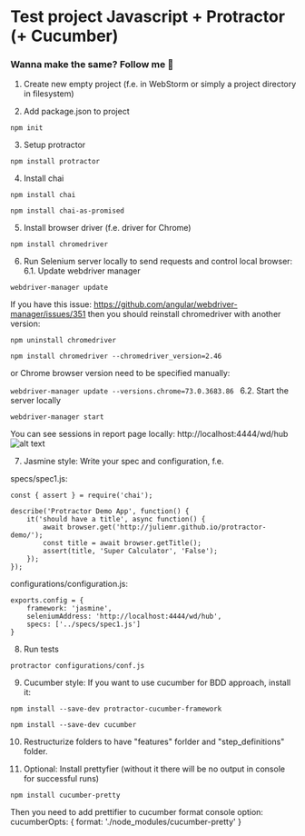 # Test project Javascript + Protractor (+ Cucumber)

### Wanna make the same? Follow me :memo:

1. Create new empty project (f.e. in WebStorm or simply a project directory in filesystem)

2. Add package.json to project

`npm init`

3. Setup protractor 

`npm install protractor`

4. Install chai 

`npm install chai `

`npm install chai-as-promised `

5. Install browser driver (f.e. driver for Chrome) 

`npm install chromedriver `

6. Run Selenium server locally to send requests and control local browser: 
6.1. Update webdriver manager

`webdriver-manager update `

If you have this issue: https://github.com/angular/webdriver-manager/issues/351 then you should reinstall chromedriver with another version: 
```
npm uninstall chromedriver 

npm install chromedriver --chromedriver_version=2.46
```

 or Chrome browser version need to be specified manually:  

`webdriver-manager update --versions.chrome=73.0.3683.86 `
6.2. Start the server locally

`webdriver-manager start `

You can see sessions in report page locally: 
http://localhost:4444/wd/hub 
![alt text](https://i.stack.imgur.com/TdUmf.png)


7. Jasmine style: Write your spec and configuration, f.e. 

specs/spec1.js: 
```
const { assert } = require('chai'); 
 
describe('Protractor Demo App', function() { 
    it('should have a title', async function() { 
        await browser.get('http://juliemr.github.io/protractor-demo/'); 
        const title = await browser.getTitle(); 
        assert(title, 'Super Calculator', 'False'); 
    }); 
}); 
```

configurations/configuration.js: 
```
exports.config = { 
    framework: 'jasmine', 
    seleniumAddress: 'http://localhost:4444/wd/hub', 
    specs: ['../specs/spec1.js'] 
} 
```

8. Run tests 

`protractor configurations/conf.js `

9. Cucumber style: If you want to use cucumber for BDD approach, install it: 
```
npm install --save-dev protractor-cucumber-framework 

npm install --save-dev cucumber 
```

10. Restructurize folders to have "features" forlder and "step_definitions" folder. 

11. Optional: Install prettyfier (without it there will be no output in console for successful runs) 

`npm install cucumber-pretty `

Then you need to add prettifier to cucumber format console option: 
cucumberOpts: { 
    format: './node_modules/cucumber-pretty' 
} 
